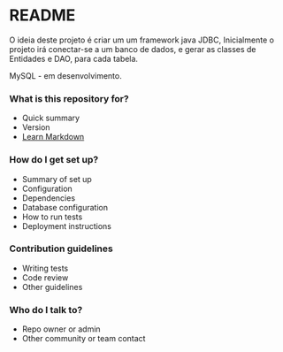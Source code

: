 # README #

O ideia deste projeto é criar um um framework java JDBC,
Inicialmente o projeto irá conectar-se a um banco de dados, e gerar as classes de Entidades e DAO, para cada tabela.

MySQL - em desenvolvimento.



### What is this repository for? ###

* Quick summary
* Version
* [Learn Markdown](https://bitbucket.org/tutorials/markdowndemo)

### How do I get set up? ###

* Summary of set up
* Configuration
* Dependencies
* Database configuration
* How to run tests
* Deployment instructions

### Contribution guidelines ###

* Writing tests
* Code review
* Other guidelines

### Who do I talk to? ###

* Repo owner or admin
* Other community or team contact